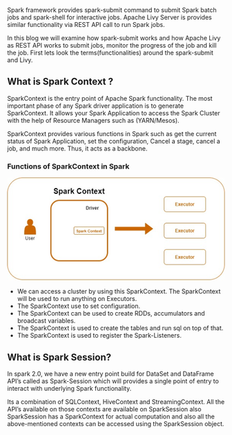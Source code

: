 Spark framework provides spark-submit command to submit Spark batch jobs and spark-shell for interactive jobs.  Apache Livy Server is provides similar functionality via REST API call to run Spark jobs.

In this blog we will examine how spark-submit works and how Apache Livy as REST API works to submit jobs, monitor the progress of the job and kill the job. First lets look the terms(functionalities) around the spark-submit and Livy.

## What is Spark Context ?
SparkContext is the entry point of Apache Spark functionality. The most important phase of any Spark driver application is to generate SparkContext. It allows your Spark Application to access the Spark Cluster with the help of Resource Managers such as (YARN/Mesos).

SparkContext provides various functions in Spark such as get the current status of Spark Application, set the configuration, Cancel a stage, cancel a job, and much more. Thus, it acts as a backbone.

### Functions of SparkContext in Spark

![Spark](https://github.com/gurditsingh/blog/blob/gh-pages/_screenshots/sep5_sparkcontext.jpg?raw=true)

 - We can access a cluster by using this SparkContext. The SparkContext will be used to run anything on Executors.
 - The SparkContext use to set configuration.
 - The SparkContext can be used to create RDDs, accumulators and broadcast variables.
 - The SparkContext is used to create the tables and run sql on top of that.
 - The SparkContext is used to register the Spark-Listeners.

## What is Spark Session?
In spark 2.0, we have a new entry point build for DataSet and DataFrame API’s called as Spark-Session which will provides a single point of entry to interact with underlying Spark functionality.

Its a combination of SQLContext, HiveContext and StreamingContext. All the API’s available on those contexts are available on SparkSession also SparkSession has a SparkContext for actual computation and also all the above-mentioned contexts can be accessed using the SparkSession object.


<!--stackedit_data:
eyJoaXN0b3J5IjpbLTEyNTIxMTU0MDIsLTE4NjkzNDgyNTIsLT
I4MDEwMDA1NiwtMTI0MzUzMDg1NiwtMjY3OTM1ODMxLDExMTEz
NDM4NzgsMTQ0MjA1MTE3NywtNjM4MTQ2NDMsLTc2NDE4NjY2My
wyNjk1MzUzMzYsLTgwMDM2Nzg3LDE1NDAyNzY1NDksMTY3Mzg4
NTA3NywtMzY2NTA5NTE4LC0xNTE3MTA1MTY2LC01Njc4MTA3ND
YsMTMzMDExMTc1LC0xNjU4MTc4ODM4LDE4NTEyMjg4NDMsMTE4
NTYxNDk1OV19
-->